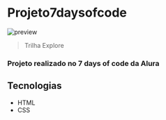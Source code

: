# Projeto7daysofcode
![preview](./.github/preview.png)


> Trilha Explore

<h3>Projeto realizado no 7 days of code da Alura</h3>

## Tecnologias

- HTML
- CSS
